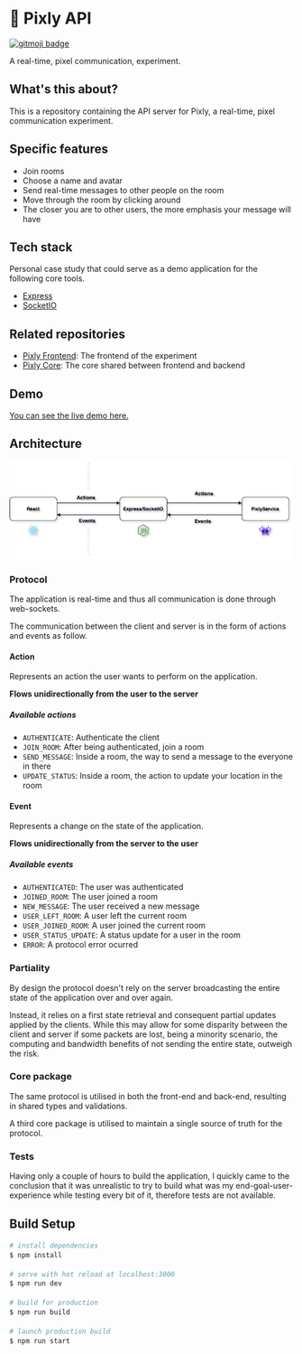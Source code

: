 # 👾 Pixly API

[![gitmoji badge](https://img.shields.io/badge/gitmoji-%20😜%20😍-FFDD67.svg?style=flat-square)](https://github.com/carloscuesta/gitmoji)

A real-time, pixel communication, experiment.

## What's this about?

This is a repository containing the API server for Pixly, a real-time, pixel communication experiment.

## Specific features

- Join rooms
- Choose a name and avatar
- Send real-time messages to other people on the room
- Move through the room by clicking around
- The closer you are to other users, the more emphasis your message will have

## Tech stack

Personal case study that could serve as a demo application for the following core tools.

- [Express](https://expressjs.com/)
- [SocketIO](https://socket.io/)

## Related repositories

- [Pixly Frontend](https://expressjs.com/): The frontend of the experiment
- [Pixly Core](https://socket.io/): The core shared between frontend and backend

## Demo

[You can see the live demo here.](https://pixly-app.netlify.app/)

## Architecture

![Architecture](architecture.png?raw=true "Architecture")

### Protocol

The application is real-time and thus all communication is done through web-sockets.

The communication between the client and server is in the form of actions and events as follow.

#### Action

Represents an action the user wants to perform on the application.

**Flows unidirectionally from the user to the server**

##### Available actions

- `AUTHENTICATE`: Authenticate the client
- `JOIN_ROOM`: After being authenticated, join a room
- `SEND_MESSAGE`: Inside a room, the way to send a message to the everyone in there
- `UPDATE_STATUS`: Inside a room, the action to update your location in the room

#### Event

Represents a change on the state of the application.

**Flows unidirectionally from the server to the user**

##### Available events

- `AUTHENTICATED`: The user was authenticated
- `JOINED_ROOM`: The user joined a room
- `NEW_MESSAGE`: The user received a new message
- `USER_LEFT_ROOM`: A user left the current room
- `USER_JOINED_ROOM`: A user joined the current room
- `USER_STATUS_UPDATE`: A status update for a user in the room
- `ERROR`: A protocol error ocurred

### Partiality

By design the protocol doesn't rely on the server broadcasting the entire state of the application over and over again.

Instead, it relies on a first state retrieval and consequent partial updates applied by the clients. While this may allow for some disparity between the client and server if some packets are lost, being a minority scenario, the computing and bandwidth benefits of not sending the entire state, outweigh the risk.

### Core package

The same protocol is utilised in both the front-end and back-end, resulting in shared types and validations.

A third core package is utilised to maintain a single source of truth for the protocol.

### Tests

Having only a couple of hours to build the application, I quickly came to the conclusion that it was unrealistic to try to build what was my end-goal-user-experience while testing every bit of it, therefore tests are not available.

## Build Setup

```bash
# install dependencies
$ npm install

# serve with hot reload at localhost:3000
$ npm run dev

# build for production
$ npm run build

# launch production build
$ npm run start
```
